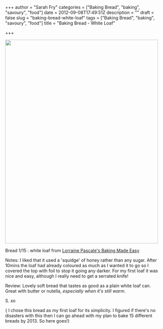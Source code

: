 +++
author = "Sarah Fry"
categories = ["Baking Bread", "baking", "savoury", "food"]
date = 2012-09-08T17:49:51Z
description = ""
draft = false
slug = "baking-bread-white-loaf"
tags = ["Baking Bread", "baking", "savoury", "food"]
title = "Baking Bread - White Loaf"

+++


<a href="http://sweetaspi.co.uk/content/images/2012/09/whiteloaf.jpg"><img class="aligncenter size-full wp-image-1225" title="whiteloaf" src="http://sweetaspi.co.uk/content/images/2012/09/whiteloaf.jpg" alt="" width="490" height="654" /></a>

Bread 1/15 : white loaf from <a href="http://www.amazon.co.uk/Baking-Made-Easy-Lorraine-Pascale/dp/0007275943/ref=sr_1_1?ie=UTF8&amp;qid=1347122133&amp;sr=8-1" target="_blank">Lorraine Pascale's Baking Made Easy</a>

Notes: I liked that it used a 'squidge' of honey rather than any sugar. After 10mins the loaf had already coloured as much as I wanted it to go so I covered the top with foil to stop it going any darker. For my first loaf it was nice and easy, although I really need to get a serrated knife!

Review: Lovely soft bread that tastes as good as a plain white loaf can. Great with butter or nutella, <em>especially when it's still warm</em>.

S. xo

{ I chose this bread as my first loaf for its simplicity. I figured if there's no disasters with this then I can go ahead with my plan to bake 15 different breads by 2013. So here goes!}

